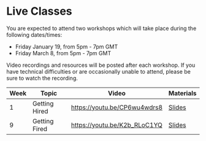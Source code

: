 # Live Classes

You are expected to attend two workshops which will take place during the following dates/times: 

- Friday January 19, from 5pm - 7pm GMT
- Friday March 8, from 5pm - 7pm GMT

Video recordings and resources will be posted after each workshop. If you have technical difficulties or are occasionally unable to
attend, please be sure to watch the recording.  

| Week | Topic                        | Video                           | Materials               |
| ---- | ---------------------------- | ------------------------------------ | ----------------------- |
| 1    | Getting Hired                  | https://youtu.be/CP6wu4wdrs8 |  [Slides](https://docs.google.com/presentation/d/1ZfyI44YlIQbpW-Riz9tDwTYPRU3Zz-it-mAuGGIWEG0/preview)                         |
| 9    | Getting Fired                  | https://youtu.be/K2b_RLoC1YQ          |  [Slides](https://docs.google.com/presentation/d/1gpr6-ZRcfElXMiIcMo_bvok-qwxu6Pn4kR6WVZSFz4w/preview)                       |



<!--
[w1-video]: https://youtu.be/CP6wu4wdrs8
[w9-video]: https://youtu.be/K2b_RLoC1YQ

-->
